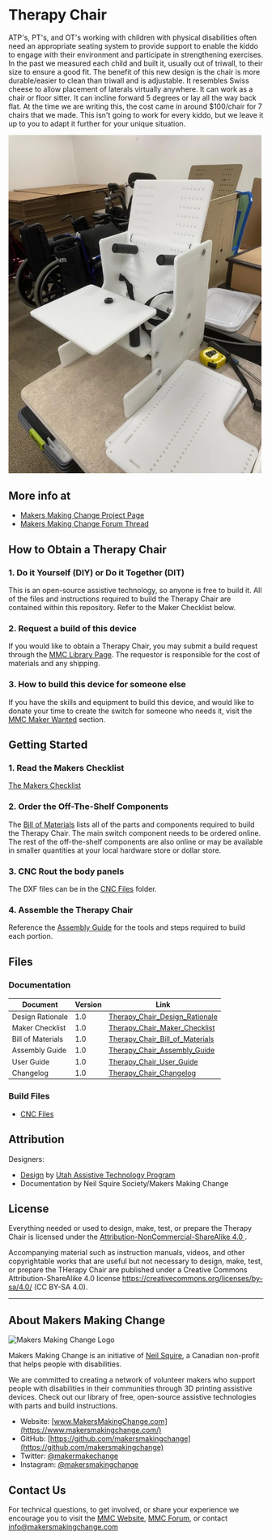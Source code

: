 # Therapy Chair
ATP's, PT's, and OT's working with children with physical disabilities often need an appropriate seating system to provide support to enable the kiddo to engage with their environment and participate in strengthening exercises. In the past we measured each child and built it, usually out of triwall, to their size to ensure a good fit. The benefit of this new design is the chair is more durable/easier to clean than triwall and is adjustable. It resembles Swiss cheese to allow placement of laterals virtually anywhere. It can work as a chair or floor sitter. It can incline forward 5 degrees or lay all the way back flat. At the time we are writing this, the cost came in around $100/chair for 7 chairs that we made. This isn't going to work for every kiddo, but we leave it up to you to adapt it further for your unique situation.

<img src="Photos/therapy-chair.jpg" width="500" alt="Picture of Therapy Chair.">

## More info at
- [Makers Making Change Project Page](https://makersmakingchange.com/project/therapy-chair/)
- [Makers Making Change Forum Thread](https://makersmakingchange.com/forum/topic/therapy-chair/)


## How to Obtain a Therapy Chair
### 1. Do it Yourself (DIY) or Do it Together (DIT)

This is an open-source assistive technology, so anyone is free to build it. All of the files and instructions required to build the Therapy Chair are contained within this repository. Refer to the Maker Checklist below.

### 2. Request a build of this device

If you would like to obtain a Therapy Chair, you may submit a build request through the [MMC Library Page](https://makersmakingchange.com/project/therapy-chair/). The requestor is responsible for the cost of materials and any shipping.

### 3. How to build this device for someone else

If you have the skills and equipment to build this device, and would like to donate your time to create the switch for someone who needs it, visit the [MMC Maker Wanted](https://makersmakingchange.com/maker-wanted/) section.


## Getting Started

### 1. Read the Makers Checklist

[The Makers Checklist](/Documentation/Therapy_Chair_Maker_Checklist_V1.0.pdf)

### 2. Order the Off-The-Shelf Components

The [Bill of Materials](/Documentation/Therapy_Chair_BOM_V1.0.xlsx) lists all of the parts and components required to build the Therapy Chair. The main switch component needs to be ordered online. The rest of the off-the-shelf components are also online or may be available in smaller quantities at your local hardware store or dollar store.


### 3. CNC Rout the body panels

The DXF files can be in the [CNC Files](/Build_Files/CNC_Files) folder.

### 4. Assemble the Therapy Chair

Reference the [Assembly Guide](/Documentation/Device-Name_Assembly_Guide_V1.0.pdf) for the tools and steps required to build each portion.

## Files
### Documentation
| Document             | Version | Link |
|----------------------|---------|------|
| Design Rationale     | 1.0     | [Therapy_Chair_Design_Rationale](/Documentation/Therapy_Chair_Design_Rationale_V1.0.pdf)     |
| Maker Checklist      | 1.0     | [Therapy_Chair_Maker_Checklist](/Documentation/Therapy_Chair_Maker_Checklist_V1.0.pdf)     |
| Bill of Materials    | 1.0     | [Therapy_Chair_Bill_of_Materials](/Documentation/Therapy_Chair_BOM_V1.0.xlsx)     |
| Assembly Guide       | 1.0     | [Therapy_Chair_Assembly_Guide](/Documentation/Therapy_Chair_Assembly_Guide_V1.0.pdf)     |
| User Guide           | 1.0     | [Therapy_Chair_User_Guide](/Documentation/Therapy_Chair_User_Guide_V1.0.pdf)    |
| Changelog            | 1.0     | [Therapy_Chair_Changelog](/Documentation/Therapy_Chair_Changelog_V1.0.pdf)     |


### Build Files
 - [CNC Files](/Build_Files/CNC_Files)

## Attribution
Designers:
 - [Design](https://www.instructables.com/Child-Therapy-Chair/) by [Utah Assistive Technology Program](https://www.instructables.com/member/uatpat/)
 - Documentation by Neil Squire Society/Makers Making Change



## License
Everything needed or used to design, make, test, or prepare the Therapy Chair is licensed under the [Attribution-NonCommercial-ShareAlike 4.0 ](https://creativecommons.org/licenses/by-nc-sa/4.0/).

Accompanying material such as instruction manuals, videos, and other copyrightable works that are useful but not necessary to design, make, test, or prepare the THerapy Chair are published under a Creative Commons Attribution-ShareAlike 4.0 license https://creativecommons.org/licenses/by-sa/4.0/ (CC BY-SA 4.0).


---

## About Makers Making Change
<img src="https://www.makersmakingchange.com/wp-content/uploads/logo/mmc_logo.svg" width="500" alt="Makers Making Change Logo">

Makers Making Change is an initiative of [Neil Squire](https://www.neilsquire.ca/), a Canadian non-profit that helps people with disabilities.

We are committed to creating a network of volunteer makers who support people with disabilities in their communities through 3D printing assistive devices. Check out our library of free, open-source assistive technologies with parts and build instructions.

 - Website: [www.MakersMakingChange.com](https://www.makersmakingchange.com/)
 - GitHub: [https://github.com/makersmakingchange](https://github.com/makersmakingchange)
 - Twitter: [@makermakechange](https://twitter.com/makermakechange)
 - Instagram: [@makersmakingchange](https://www.instagram.com/makersmakingchange)



## Contact Us

For technical questions, to get involved, or share your experience we encourage you to visit the [MMC Website](https://www.makersmakingchange.com/), [MMC Forum](https://makersmakingchange.com/forum), or contact info@makersmakingchange.com
